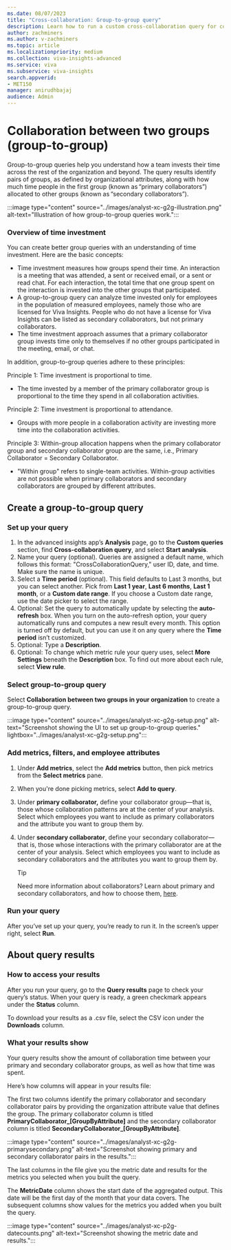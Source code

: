```yaml
---
ms.date: 08/07/2023
title: "Cross-collaboration: Group-to-group query"
description: Learn how to run a custom cross-collaboration query for collaboration between two groups in your organization
author: zachminers
ms.author: v-zachminers
ms.topic: article
ms.localizationpriority: medium 
ms.collection: viva-insights-advanced 
ms.service: viva 
ms.subservice: viva-insights 
search.appverid: 
- MET150 
manager: anirudhbajaj
audience: Admin
---
```



# Collaboration between two groups (group-to-group)

Group-to-group queries help you understand how a team invests their time across the rest of the organization and beyond. The query results identify pairs of groups, as defined by organizational attributes, along with how much time people in the first group (known as “primary collaborators”) allocated to other groups (known as “secondary collaborators”).

:::image type="content" source="../images/analyst-xc-g2g-illustration.png" alt-text="Illustration of how group-to-group queries work.":::

### Overview of time investment

You can create better group queries with an understanding of time investment. Here are the basic concepts:

* Time investment measures how groups spend their time. An interaction is a meeting that was attended, a sent or received email, or a sent or read chat. For each interaction, the total time that one group spent on the interaction is invested into the other groups that participated.
* A group-to-group query can analyze time invested only for employees in the population of measured employees, namely those who are licensed for Viva Insights. People who do not have a license for Viva Insights can be listed as secondary collaborators, but not primary collaborators.
* The time investment approach assumes that a primary collaborator group invests time only to themselves if no other groups participated in the meeting, email, or chat.

In addition, group-to-group queries adhere to these principles: 

Principle 1: Time investment is proportional to time.
* The time invested by a member of the primary collaborator group is proportional to the time they spend in all collaboration activities.

Principle 2: Time investment is proportional to attendance.
* Groups with more people in a collaboration activity are investing more time into the collaboration activities.

Principle 3: Within-group allocation happens when the primary collaborator group and secondary collaborator group are the same, i.e., Primary Collaborator = Secondary Collaborator.
* "Within group" refers to single-team activities. Within-group activities are not possible when primary collaborators and secondary collaborators are grouped by different attributes.

## Create a group-to-group query

### Set up your query

1.	In the advanced insights app’s **Analysis** page, go to the **Custom queries** section, find **Cross-collaboration query**, and select **Start analysis**.
1.	Name your query (optional). Queries are assigned a default name, which follows this format: "CrossCollaborationQuery," user ID, date, and time. Make sure the name is unique.
3.	Select a **Time period** (optional). This field defaults to Last 3 months, but you can select another. Pick from **Last 1 year**, **Last 6 months**, **Last 1 month**, or a **Custom date range**. If you choose a Custom date range, use the date picker to select the range.  
4.	Optional: Set the query to automatically update by selecting the **auto-refresh** box. When you turn on the auto-refresh option, your query automatically runs and computes a new result every month. This option is turned off by default, but you can use it on any query where the **Time period** isn’t customized. 
5.	Optional: Type a **Description**.
6.	Optional: To change which metric rule your query uses, select **More Settings** beneath the **Description** box. To find out more about each rule, select **View rule**.

### Select group-to-group query

Select **Collaboration between two groups in your organization** to create a group-to-group query.

:::image type="content" source="../images/analyst-xc-g2g-setup.png" alt-text="Screenshot showing the UI to set up group-to-group queries." lightbox="../images/analyst-xc-g2g-setup.png":::

### Add metrics, filters, and employee attributes

1. Under **Add metrics**, select the **Add metrics** button, then pick metrics from the **Select metrics** pane. 
1. When you're done picking metrics, select **Add to query**.
1. Under **primary collaborator,** define your collaborator group—that is, those whose collaboration patterns are at the center of your analysis. Select which employees you want to include as primary collaborators and the attribute you want to group them by.
1. Under **secondary collaborator**, define your secondary collaborator—that is, those whose interactions with the primary collaborator are at the center of your analysis. Select which employees you want to include as secondary collaborators and the attributes you want to group them by.

    >[!Tip]
    > Need more information about collaborators? Learn about primary and secondary collaborators, and how to choose them, [here](collaborators.md).


### Run your query

After you’ve set up your query, you’re ready to run it. In the screen’s upper right, select **Run**.

## About query results

### How to access your results

After you run your query, go to the **Query results** page to check your query’s status. When your query is ready, a green checkmark appears under the **Status** column.

To download your results as a .csv file, select the CSV icon under the **Downloads** column.

### What your results show

Your query results show the amount of collaboration time between your primary and secondary collaborator groups, as well as how that time was spent.

Here’s how columns will appear in your results file:

The first two columns identify the primary collaborator and secondary collaborator pairs by providing the organization attribute value that defines the group. The primary collaborator column is titled **PrimaryCollaborator_[GroupByAttribute]** and the secondary collaborator column is titled **SecondaryCollaborator_[GroupByAttribute]**.

:::image type="content" source="../images/analyst-xc-g2g-primarysecondary.png" alt-text="Screenshot showing primary and secondary collaborator pairs in the results.":::

The last columns in the file give you the metric date and results for the metrics you selected when you built the query.

The **MetricDate** column shows the start date of the aggregated output. This date will be the first day of the month that your data covers. The subsequent columns show values for the metrics you added when you built the query.

:::image type="content" source="../images/analyst-xc-p2g-datecounts.png" alt-text="Screenshot showing the metric date and results.":::

